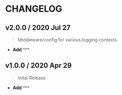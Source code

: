 # CHANGELOG

## v2.0.0 / 2020 Jul 27

> Middleware/config for various logging contexts

* **Add** ^^^

## v1.0.0 / 2020 Apr 29

> Inital Release

* **Add** ^^^
